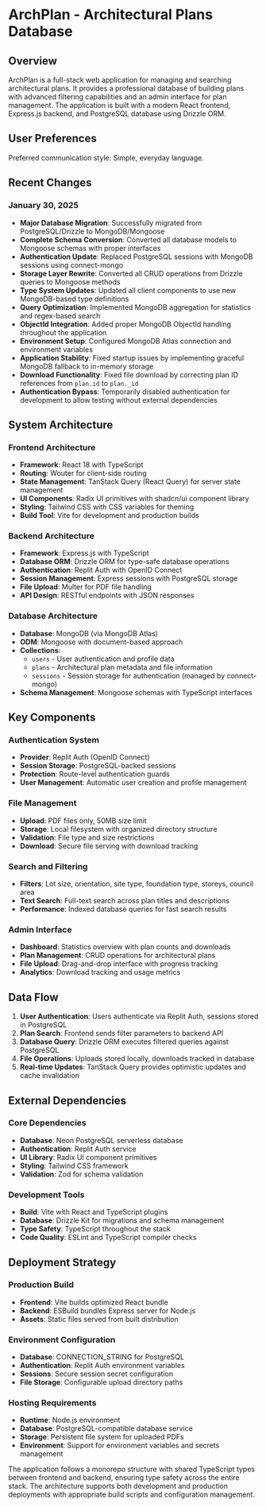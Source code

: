 # ArchPlan - Architectural Plans Database

## Overview

ArchPlan is a full-stack web application for managing and searching architectural plans. It provides a professional database of building plans with advanced filtering capabilities and an admin interface for plan management. The application is built with a modern React frontend, Express.js backend, and PostgreSQL database using Drizzle ORM.

## User Preferences

Preferred communication style: Simple, everyday language.

## Recent Changes

### January 30, 2025
- **Major Database Migration**: Successfully migrated from PostgreSQL/Drizzle to MongoDB/Mongoose
- **Complete Schema Conversion**: Converted all database models to Mongoose schemas with proper interfaces
- **Authentication Update**: Replaced PostgreSQL sessions with MongoDB sessions using connect-mongo
- **Storage Layer Rewrite**: Converted all CRUD operations from Drizzle queries to Mongoose methods  
- **Type System Updates**: Updated all client components to use new MongoDB-based type definitions
- **Query Optimization**: Implemented MongoDB aggregation for statistics and regex-based search
- **ObjectId Integration**: Added proper MongoDB ObjectId handling throughout the application
- **Environment Setup**: Configured MongoDB Atlas connection and environment variables
- **Application Stability**: Fixed startup issues by implementing graceful MongoDB fallback to in-memory storage
- **Download Functionality**: Fixed file download by correcting plan ID references from `plan.id` to `plan._id`
- **Authentication Bypass**: Temporarily disabled authentication for development to allow testing without external dependencies

## System Architecture

### Frontend Architecture
- **Framework**: React 18 with TypeScript
- **Routing**: Wouter for client-side routing
- **State Management**: TanStack Query (React Query) for server state management
- **UI Components**: Radix UI primitives with shadcn/ui component library
- **Styling**: Tailwind CSS with CSS variables for theming
- **Build Tool**: Vite for development and production builds

### Backend Architecture
- **Framework**: Express.js with TypeScript
- **Database ORM**: Drizzle ORM for type-safe database operations
- **Authentication**: Replit Auth with OpenID Connect
- **Session Management**: Express sessions with PostgreSQL storage
- **File Upload**: Multer for PDF file handling
- **API Design**: RESTful endpoints with JSON responses

### Database Architecture
- **Database**: MongoDB (via MongoDB Atlas)
- **ODM**: Mongoose with document-based approach
- **Collections**: 
  - `users` - User authentication and profile data
  - `plans` - Architectural plan metadata and file information
  - `sessions` - Session storage for authentication (managed by connect-mongo)
- **Schema Management**: Mongoose schemas with TypeScript interfaces

## Key Components

### Authentication System
- **Provider**: Replit Auth (OpenID Connect)
- **Session Storage**: PostgreSQL-backed sessions
- **Protection**: Route-level authentication guards
- **User Management**: Automatic user creation and profile management

### File Management
- **Upload**: PDF files only, 50MB size limit
- **Storage**: Local filesystem with organized directory structure
- **Validation**: File type and size restrictions
- **Download**: Secure file serving with download tracking

### Search and Filtering
- **Filters**: Lot size, orientation, site type, foundation type, storeys, council area
- **Text Search**: Full-text search across plan titles and descriptions
- **Performance**: Indexed database queries for fast search results

### Admin Interface
- **Dashboard**: Statistics overview with plan counts and downloads
- **Plan Management**: CRUD operations for architectural plans
- **File Upload**: Drag-and-drop interface with progress tracking
- **Analytics**: Download tracking and usage metrics

## Data Flow

1. **User Authentication**: Users authenticate via Replit Auth, sessions stored in PostgreSQL
2. **Plan Search**: Frontend sends filter parameters to backend API
3. **Database Query**: Drizzle ORM executes filtered queries against PostgreSQL
4. **File Operations**: Uploads stored locally, downloads tracked in database
5. **Real-time Updates**: TanStack Query provides optimistic updates and cache invalidation

## External Dependencies

### Core Dependencies
- **Database**: Neon PostgreSQL serverless database
- **Authentication**: Replit Auth service
- **UI Library**: Radix UI component primitives
- **Styling**: Tailwind CSS framework
- **Validation**: Zod for schema validation

### Development Tools
- **Build**: Vite with React and TypeScript plugins
- **Database**: Drizzle Kit for migrations and schema management
- **Type Safety**: TypeScript throughout the stack
- **Code Quality**: ESLint and TypeScript compiler checks

## Deployment Strategy

### Production Build
- **Frontend**: Vite builds optimized React bundle
- **Backend**: ESBuild bundles Express server for Node.js
- **Assets**: Static files served from built distribution

### Environment Configuration
- **Database**: CONNECTION_STRING for PostgreSQL
- **Authentication**: Replit Auth environment variables
- **Sessions**: Secure session secret configuration
- **File Storage**: Configurable upload directory paths

### Hosting Requirements
- **Runtime**: Node.js environment
- **Database**: PostgreSQL-compatible database service
- **Storage**: Persistent file system for uploaded PDFs
- **Environment**: Support for environment variables and secrets management

The application follows a monorepo structure with shared TypeScript types between frontend and backend, ensuring type safety across the entire stack. The architecture supports both development and production deployments with appropriate build scripts and configuration management.